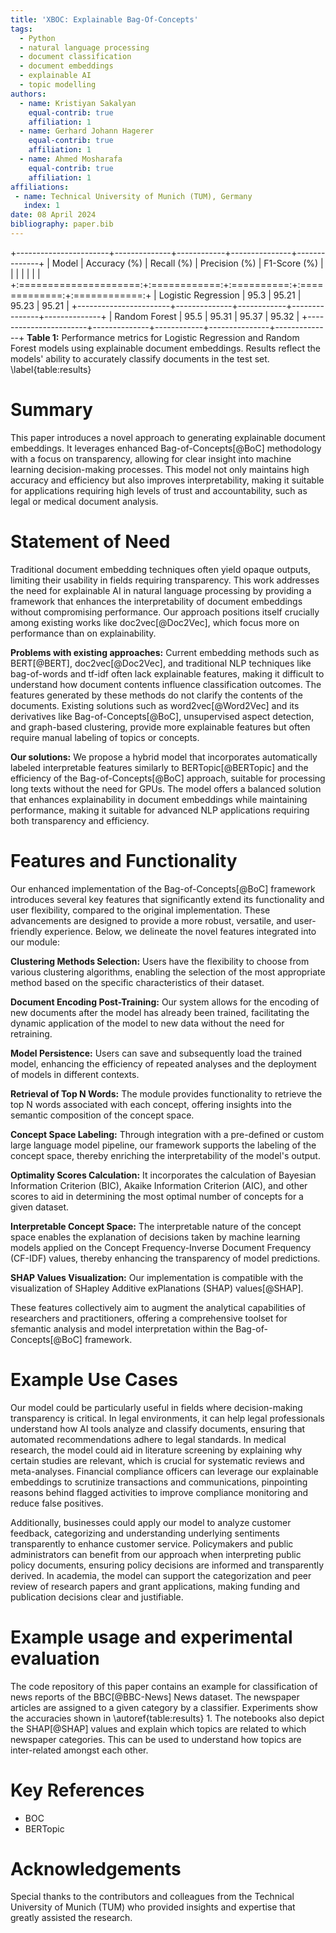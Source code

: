 ```yaml
---
title: 'XBOC: Explainable Bag-Of-Concepts'
tags:
  - Python
  - natural language processing
  - document classification
  - document embeddings
  - explainable AI
  - topic modelling
authors:
  - name: Kristiyan Sakalyan
    equal-contrib: true
    affiliation: 1
  - name: Gerhard Johann Hagerer
    equal-contrib: true 
    affiliation: 1
  - name: Ahmed Mosharafa
    equal-contrib: true 
    affiliation: 1
affiliations:
 - name: Technical University of Munich (TUM), Germany
   index: 1
date: 08 April 2024
bibliography: paper.bib
---
```


+-----------------------+--------------+------------+---------------+--------------+
| Model                 | Accuracy (%) | Recall (%) | Precision (%) | F1-Score (%) |
|                       |              |            |               |              |
+:=====================:+:============:+:==========:+:=============:+:============:+
| Logistic Regression   | 95.3         | 95.21      | 95.23         | 95.21        |
+-----------------------+--------------+------------+---------------+--------------+
| Random Forest         | 95.5         | 95.31      | 95.37         | 95.32        |
+-----------------------+--------------+------------+---------------+--------------+
**Table 1:** Performance metrics for Logistic Regression and Random Forest models using explainable document embeddings. Results reflect the models' ability to accurately classify documents in the test set. \label{table:results}

# Summary
This paper introduces a novel approach to generating explainable document embeddings. It leverages enhanced Bag-of-Concepts[@BoC] methodology with a focus on transparency, allowing for clear insight into machine learning decision-making processes. This model not only maintains high accuracy and efficiency but also improves interpretability, making it suitable for applications requiring high levels of trust and accountability, such as legal or medical document analysis.

# Statement of Need
Traditional document embedding techniques often yield opaque outputs, limiting their usability in fields requiring transparency. This work addresses the need for explainable AI in natural language processing by providing a framework that enhances the interpretability of document embeddings without compromising performance. Our approach positions itself crucially among existing works like doc2vec[@Doc2Vec], which focus more on performance than on explainability.

**Problems with existing approaches:** Current embedding methods such as BERT[@BERT], doc2vec[@Doc2Vec], and traditional NLP techniques like bag-of-words and tf-idf often lack explainable features, making it difficult to understand how document contents influence classification outcomes. The features generated by these methods do not clarify the contents of the documents. Existing solutions such as word2vec[@Word2Vec] and its derivatives like Bag-of-Concepts[@BoC], unsupervised aspect detection, and graph-based clustering, provide more explainable features but often require manual labeling of topics or concepts.

**Our solutions:** We propose a hybrid model that incorporates automatically labeled interpretable features similarly to BERTopic[@BERTopic] and the efficiency of the Bag-of-Concepts[@BoC] approach, suitable for processing long texts without the need for GPUs. The model offers a balanced solution that enhances explainability in document embeddings while maintaining performance, making it suitable for advanced NLP applications requiring both transparency and efficiency.

# Features and Functionality

Our enhanced implementation of the Bag-of-Concepts[@BoC] framework introduces several key features that significantly extend its functionality and user flexibility, compared to the original implementation. 
These advancements are designed to provide a more robust, versatile, and user-friendly experience. 
Below, we delineate the novel features integrated into our module:

**Clustering Methods Selection:** Users have the flexibility to choose from various clustering algorithms, enabling the selection of the most appropriate method based on the specific characteristics of their dataset.
    
**Document Encoding Post-Training:** Our system allows for the encoding of new documents after the model has already been trained, facilitating the dynamic application of the model to new data without the need for retraining.
    
**Model Persistence:** Users can save and subsequently load the trained model, enhancing the efficiency of repeated analyses and the deployment of models in different contexts.
    
**Retrieval of Top N Words:** The module provides functionality to retrieve the top N words associated with each concept, offering insights into the semantic composition of the concept space.
    
**Concept Space Labeling:** Through integration with a pre-defined or custom large language model pipeline, our framework supports the labeling of the concept space, thereby enriching the interpretability of the model's output.
    
**Optimality Scores Calculation:** It incorporates the calculation of Bayesian Information Criterion (BIC), Akaike Information Criterion (AIC), and other scores to aid in determining the most optimal number of concepts for a given dataset.
    
**Interpretable Concept Space:** The interpretable nature of the concept space enables the explanation of decisions taken by machine learning models applied on the Concept Frequency-Inverse Document Frequency (CF-IDF) values, thereby enhancing the transparency of model predictions.
    
**SHAP Values Visualization:** Our implementation is compatible with the visualization of SHapley Additive exPlanations (SHAP) values[@SHAP].

These features collectively aim to augment the analytical capabilities of researchers and practitioners, offering a comprehensive toolset for sfemantic analysis and model interpretation within the Bag-of-Concepts[@BoC] framework.

# Example Use Cases
Our model could be particularly useful in fields where decision-making transparency is critical. In legal environments, it can help legal professionals understand how AI tools analyze and classify documents, ensuring that automated recommendations adhere to legal standards. In medical research, the model could aid in literature screening by explaining why certain studies are relevant, which is crucial for systematic reviews and meta-analyses. Financial compliance officers can leverage our explainable embeddings to scrutinize transactions and communications, pinpointing reasons behind flagged activities to improve compliance monitoring and reduce false positives.

Additionally, businesses could apply our model to analyze customer feedback, categorizing and understanding underlying sentiments transparently to enhance customer service. Policymakers and public administrators can benefit from our approach when interpreting public policy documents, ensuring policy decisions are informed and transparently derived. In academia, the model can support the categorization and peer review of research papers and grant applications, making funding and publication decisions clear and justifiable.

# Example usage and experimental evaluation
The code repository of this paper contains an example for classification of news reports of the BBC[@BBC-News] News dataset. The newspaper articles are assigned to a given category by a classifier. Experiments show the accuracies shown in \autoref{table:results} 1. The notebooks also depict the SHAP[@SHAP] values and explain which topics are related to which newspaper categories. This can be used to understand how topics are inter-related amongst each other.

# Key References
- BOC
- BERTopic

# Acknowledgements
Special thanks to the contributors and colleagues from the Technical University of Munich (TUM) who provided insights and expertise that greatly assisted the research.
